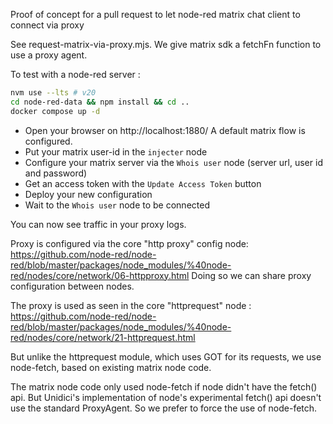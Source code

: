 Proof of concept for a pull request to let node-red matrix chat client to connect via proxy

See request-matrix-via-proxy.mjs. We give matrix sdk a fetchFn function to use a proxy agent.

To test with a node-red server :

```bash
nvm use --lts # v20
cd node-red-data && npm install && cd ..
docker compose up -d
```

* Open your browser on http://localhost:1880/ A default matrix flow is configured.
* Put your matrix user-id in the `injecter` node
* Configure your matrix server via the `Whois user` node (server url, user id and password)
* Get an access token with the `Update Access Token` button
* Deploy your new configuration
* Wait to the `Whois user` node to be connected

You can now see traffic in your proxy logs.

Proxy is configured via the core "http proxy" config node: https://github.com/node-red/node-red/blob/master/packages/node_modules/%40node-red/nodes/core/network/06-httpproxy.html
Doing so we can share proxy configuration between nodes.

The proxy is used as seen in the core "httprequest" node : https://github.com/node-red/node-red/blob/master/packages/node_modules/%40node-red/nodes/core/network/21-httprequest.html

But unlike the httprequest module, which uses GOT for its requests, we use node-fetch, based on existing matrix node code.

The matrix node code only used node-fetch if node didn't have the fetch() api. But Unidici's implementation of node's experimental fetch() api doesn't use the standard ProxyAgent. So we prefer to force the use of node-fetch.
 
